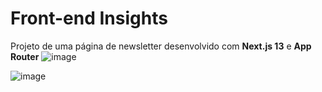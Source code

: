 # Front-end Insights

Projeto de uma página de newsletter desenvolvido com **Next.js 13** e **App Router**
![image](https://github.com/OneBitCodeBlog/yt-next13-newsletter/assets/43050548/0066724e-6b76-4760-a30b-b85912274ff5)

![image](https://github.com/OneBitCodeBlog/yt-next13-newsletter/assets/43050548/3e922a79-c0fc-4fc7-8f01-437f59b8a78b)
